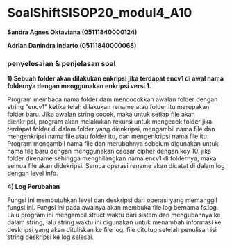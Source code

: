 # SoalShiftSISOP20_modul4_A10
**Sandra Agnes Oktaviana  (05111840000124)**

**Adrian Danindra Indarto (05111840000068)**

### penyelesaian & penjelasan soal

**1) Sebuah folder akan dilakukan enkripsi jika terdapat encv1 di awal nama foldernya dengan menggunakan enkripsi versi 1.**

Program membaca nama folder dam mencocokkan awalan folder dengan string "encv1" ketika telah dilakukan rename atau folder itu merupakan folder baru. Jika awalan string cocok, maka untuk setiap file akan dienkripsi, program akan melakukan rekursi untuk mengecek folder jika terdapat folder di dalam folder yang dienkripsi, mengambil nama file dan mengenkripsi nama file atau folder itu, dan mengenkripsi nama file itu. Program mengambil nama file dan merubahnya sebelum digunakan untuk nama file baru dengan menggunakan caesar cipher dengan key 10. jika folder direname sehingga menghilangkan nama encv1 di foldernya, maka semua file akan didekripsi. Semua operasi rename akan dicatat di dalam log dengan level info.

**4) Log Perubahan**

Fungsi ini membutuhkan level dan deskripsi dari operasi yang memanggil fungsi ini. Fungsi ini pada awalnya akan membuka file log bernama fs.log. Lalu program ini mengambil struct waktu dari sistem dan mengubahnya ke dalam string, lalu string waktu ini digunakan untuk menambah informasi ke deskripsi yang akan dituliskan ke file log. file ditutup setelah penulisan isi string deskripsi ke log selesai.

